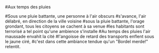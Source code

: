 #Aux temps des pluies

#Sous une pluie battante, une personne à l'air obscurs
#s'avance, l'air délabré, en direction de la ville voisine
#sous la pluie battante, l'orage grondant, tous les citoyens se cachent à sa venue
#les habitants sont terrorisé a tel point qu'une ambience s'installe
#Au temps des pluies l'air maussade envahit la cité
#l'angoisse de retard des transports enflent sous le jaune ciré,
#c'est dans cette ambiance tendue qu'un "Bordel merde!" retentit.
